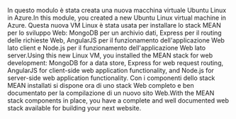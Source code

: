 <span data-ttu-id="d4970-101">In questo modulo è stata creata una nuova macchina virtuale Ubuntu Linux in Azure.</span><span class="sxs-lookup"><span data-stu-id="d4970-101">In this module, you created a new Ubuntu Linux virtual machine in Azure.</span></span> <span data-ttu-id="d4970-102">Questa nuova VM Linux è stata usata per installare lo stack MEAN per lo sviluppo Web: MongoDB per un archivio dati, Express per il routing delle richieste Web, AngularJS per il funzionamento dell'applicazione Web lato client e Node.js per il funzionamento dell'applicazione Web lato server.</span><span class="sxs-lookup"><span data-stu-id="d4970-102">Using this new Linux VM, you installed the MEAN stack for web development: MongoDB for a data store, Express for web request routing, AngularJS for client-side web application functionality, and Node.js for server-side web application functionality.</span></span> <span data-ttu-id="d4970-103">Con i componenti dello stack MEAN installati si dispone ora di uno stack Web completo e ben documentato per la compilazione di un nuovo sito Web.</span><span class="sxs-lookup"><span data-stu-id="d4970-103">With the MEAN stack components in place, you have a complete and well documented web stack available for building your next website.</span></span>
